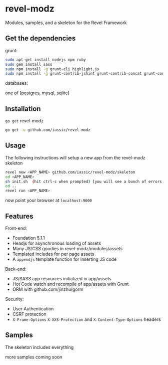 revel-modz
==========

Modules, samples, and a skeleton for the Revel Framework


Get the dependencies
--------------

grunt:

``` Bash
sudo apt-get install nodejs npm ruby
sudo gem install sass
sudo npm install -g grunt-cli highlight.js
sudo npm install -g grunt-contrib-jshint grunt-contrib-concat grunt-contrib-uglify grunt-contrib-coffee grunt-markdown grunt-contrib-sass grunt-contrib-less
```

databases:

one of [postgres, mysql, sqlite]


Installation
--------------

`go get` revel-modz

``` Bash
go get -u github.com/iassic/revel-modz
```


Usage
---------------
The following instructions will setup a new app from the revel-modz skeleton

``` Bash
revel new <APP_NAME> github.com/iassic/revel-modz/skeleton
cd <APP_NAME>
sh init.sh  (hit ctrl-c when prompted) [you will see a bunch of errors initially]
cd ..
revel run <APP_NAME>
```

now point your browser at `localhost:9000`


Features
----------------

Front-end:

- Foundation 5.1.1
- Headjs for asynchronous loading of assets
- Many JS/CSS goodies in revel-modz/modules/assets
- Templated includes for per page assets
- A `appendjs` template function for inserting JS code

Back-end:

- JS/SASS app resources initialized in app/assets
- Hot Code watch and recompile of app/assets with Grunt
- ORM with github.com/jinzhu/gorm

Security:

- User Authentication
- CSRF protection
- `X-Frame-Options` `X-XXS-Protection` and `X-Content-Type-Options` headers


Samples
----------------

The skeleton includes everything

more samples coming soon
